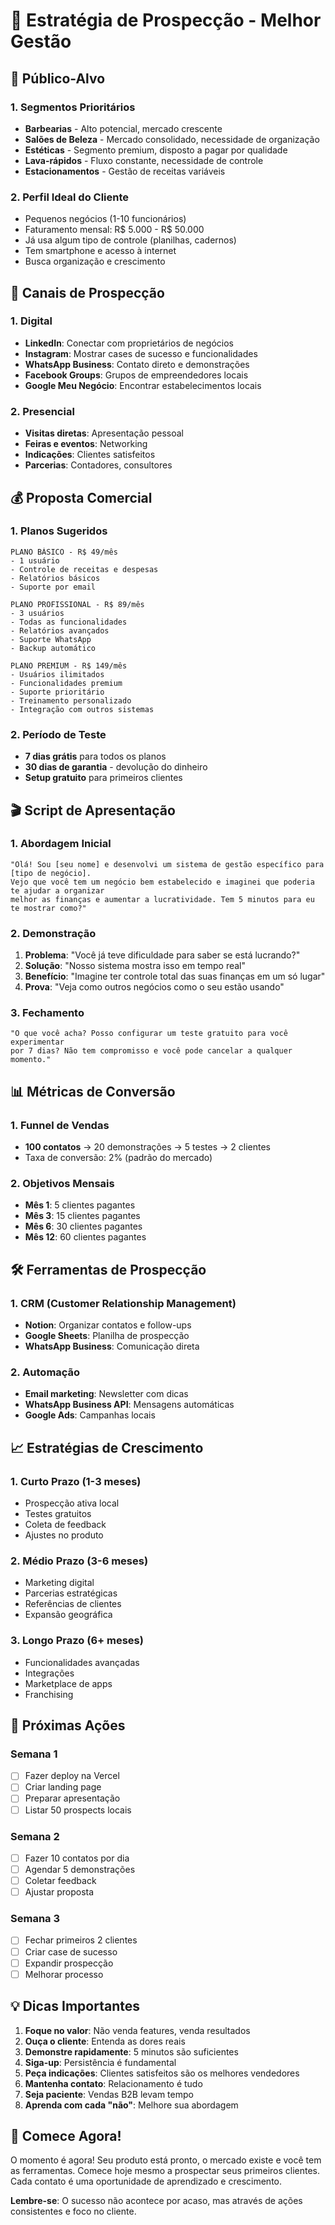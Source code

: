 # 🎯 Estratégia de Prospecção - Melhor Gestão

## 🎯 Público-Alvo

### 1. Segmentos Prioritários
- **Barbearias** - Alto potencial, mercado crescente
- **Salões de Beleza** - Mercado consolidado, necessidade de organização
- **Estéticas** - Segmento premium, disposto a pagar por qualidade
- **Lava-rápidos** - Fluxo constante, necessidade de controle
- **Estacionamentos** - Gestão de receitas variáveis

### 2. Perfil Ideal do Cliente
- Pequenos negócios (1-10 funcionários)
- Faturamento mensal: R$ 5.000 - R$ 50.000
- Já usa algum tipo de controle (planilhas, cadernos)
- Tem smartphone e acesso à internet
- Busca organização e crescimento

## 📱 Canais de Prospecção

### 1. Digital
- **LinkedIn**: Conectar com proprietários de negócios
- **Instagram**: Mostrar cases de sucesso e funcionalidades
- **WhatsApp Business**: Contato direto e demonstrações
- **Facebook Groups**: Grupos de empreendedores locais
- **Google Meu Negócio**: Encontrar estabelecimentos locais

### 2. Presencial
- **Visitas diretas**: Apresentação pessoal
- **Feiras e eventos**: Networking
- **Indicações**: Clientes satisfeitos
- **Parcerias**: Contadores, consultores

## 💰 Proposta Comercial

### 1. Planos Sugeridos
```
PLANO BÁSICO - R$ 49/mês
- 1 usuário
- Controle de receitas e despesas
- Relatórios básicos
- Suporte por email

PLANO PROFISSIONAL - R$ 89/mês
- 3 usuários
- Todas as funcionalidades
- Relatórios avançados
- Suporte WhatsApp
- Backup automático

PLANO PREMIUM - R$ 149/mês
- Usuários ilimitados
- Funcionalidades premium
- Suporte prioritário
- Treinamento personalizado
- Integração com outros sistemas
```

### 2. Período de Teste
- **7 dias grátis** para todos os planos
- **30 dias de garantia** - devolução do dinheiro
- **Setup gratuito** para primeiros clientes

## 🎬 Script de Apresentação

### 1. Abordagem Inicial
```
"Olá! Sou [seu nome] e desenvolvi um sistema de gestão específico para [tipo de negócio]. 
Vejo que você tem um negócio bem estabelecido e imaginei que poderia te ajudar a organizar 
melhor as finanças e aumentar a lucratividade. Tem 5 minutos para eu te mostrar como?"
```

### 2. Demonstração
1. **Problema**: "Você já teve dificuldade para saber se está lucrando?"
2. **Solução**: "Nosso sistema mostra isso em tempo real"
3. **Benefício**: "Imagine ter controle total das suas finanças em um só lugar"
4. **Prova**: "Veja como outros negócios como o seu estão usando"

### 3. Fechamento
```
"O que você acha? Posso configurar um teste gratuito para você experimentar 
por 7 dias? Não tem compromisso e você pode cancelar a qualquer momento."
```

## 📊 Métricas de Conversão

### 1. Funnel de Vendas
- **100 contatos** → 20 demonstrações → 5 testes → 2 clientes
- Taxa de conversão: 2% (padrão do mercado)

### 2. Objetivos Mensais
- **Mês 1**: 5 clientes pagantes
- **Mês 3**: 15 clientes pagantes
- **Mês 6**: 30 clientes pagantes
- **Mês 12**: 60 clientes pagantes

## 🛠️ Ferramentas de Prospecção

### 1. CRM (Customer Relationship Management)
- **Notion**: Organizar contatos e follow-ups
- **Google Sheets**: Planilha de prospecção
- **WhatsApp Business**: Comunicação direta

### 2. Automação
- **Email marketing**: Newsletter com dicas
- **WhatsApp Business API**: Mensagens automáticas
- **Google Ads**: Campanhas locais

## 📈 Estratégias de Crescimento

### 1. Curto Prazo (1-3 meses)
- Prospecção ativa local
- Testes gratuitos
- Coleta de feedback
- Ajustes no produto

### 2. Médio Prazo (3-6 meses)
- Marketing digital
- Parcerias estratégicas
- Referências de clientes
- Expansão geográfica

### 3. Longo Prazo (6+ meses)
- Funcionalidades avançadas
- Integrações
- Marketplace de apps
- Franchising

## 🎯 Próximas Ações

### Semana 1
- [ ] Fazer deploy na Vercel
- [ ] Criar landing page
- [ ] Preparar apresentação
- [ ] Listar 50 prospects locais

### Semana 2
- [ ] Fazer 10 contatos por dia
- [ ] Agendar 5 demonstrações
- [ ] Coletar feedback
- [ ] Ajustar proposta

### Semana 3
- [ ] Fechar primeiros 2 clientes
- [ ] Criar case de sucesso
- [ ] Expandir prospecção
- [ ] Melhorar processo

## 💡 Dicas Importantes

1. **Foque no valor**: Não venda features, venda resultados
2. **Ouça o cliente**: Entenda as dores reais
3. **Demonstre rapidamente**: 5 minutos são suficientes
4. **Siga-up**: Persistência é fundamental
5. **Peça indicações**: Clientes satisfeitos são os melhores vendedores
6. **Mantenha contato**: Relacionamento é tudo
7. **Seja paciente**: Vendas B2B levam tempo
8. **Aprenda com cada "não"**: Melhore sua abordagem

## 🚀 Comece Agora!

O momento é agora! Seu produto está pronto, o mercado existe e você tem as ferramentas. 
Comece hoje mesmo a prospectar seus primeiros clientes. Cada contato é uma oportunidade 
de aprendizado e crescimento.

**Lembre-se**: O sucesso não acontece por acaso, mas através de ações consistentes e 
foco no cliente. 